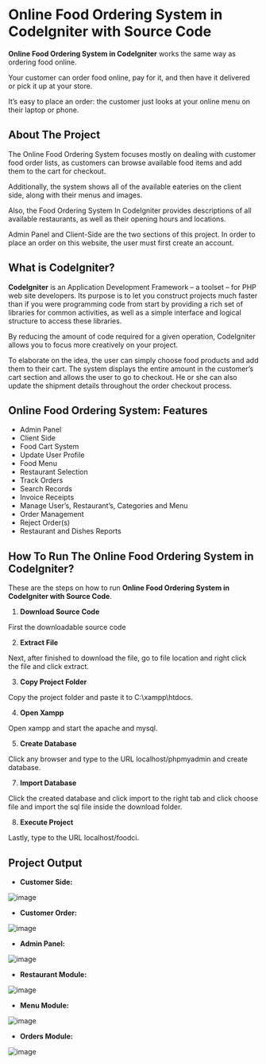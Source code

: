 # Online Food Ordering System in CodeIgniter with Source Code

**Online Food Ordering System in CodeIgniter** works the same way as ordering food online. 

Your customer can order food online, pay for it, and then have it delivered or pick it up at your store.

It’s easy to place an order: the customer just looks at your online menu on their laptop or phone.

## About The Project
The Online Food Ordering System focuses mostly on dealing with customer food order lists, as customers can browse available food items and add them to the cart for checkout.

Additionally, the system shows all of the available eateries on the client side, along with their menus and images.

Also, the Food Ordering System In CodeIgniter provides descriptions of all available restaurants, as well as their opening hours and locations.

Admin Panel and Client-Side are the two sections of this project. In order to place an order on this website, the user must first create an account.

## What is CodeIgniter?
**CodeIgniter** is an Application Development Framework – a toolset – for PHP web site developers. Its purpose is to let you construct projects much faster than if you were programming code from start by providing a rich set of libraries for common activities, as well as a simple interface and logical structure to access these libraries.

By reducing the amount of code required for a given operation, CodeIgniter allows you to focus more creatively on your project.

To elaborate on the idea, the user can simply choose food products and add them to their cart. The system displays the entire amount in the customer’s cart section and allows the user to go to checkout. He or she can also update the shipment details throughout the order checkout process.

## Online Food Ordering System: Features
* Admin Panel
* Client Side
* Food Cart System
* Update User Profile
* Food Menu
* Restaurant Selection
* Track Orders
* Search Records
* Invoice Receipts
* Manage User’s, Restaurant’s, Categories and Menu
* Order Management
* Reject Order(s)
* Restaurant and Dishes Reports

## How To Run The Online Food Ordering System in CodeIgniter?
These are the steps on how to run **Online Food Ordering System in CodeIgniter with Source Code**.

1. **Download Source Code**

First the downloadable source code

2. **Extract File**

Next, after finished to download the file, go to file location and right click the file and click extract.

3. **Copy Project Folder**

Copy the project folder and paste it to C:\xampp\htdocs.

4. **Open Xampp**

Open xampp and start the apache and mysql.

5. **Create Database**

Click any browser and type to the URL localhost/phpmyadmin and create database.

7. **Import Database**

Click the created database and click import to the right tab and click choose file and import the sql file inside the download folder.

8. **Execute Project**

Lastly, type to the URL localhost/foodci.

## Project Output

* **Customer Side:**

![image](https://github.com/user-attachments/assets/2f36b315-7c37-4228-ab78-c50d75746901)

* **Customer Order:**

 ![image](https://github.com/user-attachments/assets/c52a68c8-b120-4c11-afb8-1947cae269b6)

* **Admin Panel:**

![image](https://github.com/user-attachments/assets/341e6899-2571-41ac-8e4b-bd334e9f1b4e)

* **Restaurant Module:**

![image](https://github.com/user-attachments/assets/8d6dc8a0-1a26-4e14-a4b8-7e6746603c3a)

* **Menu Module:**

![image](https://github.com/user-attachments/assets/13490a7c-3f2c-4451-8a58-d41f334e624b)

* **Orders Module:**

![image](https://github.com/user-attachments/assets/bd0f377d-38f4-4446-8337-d40e9433d3ae)


